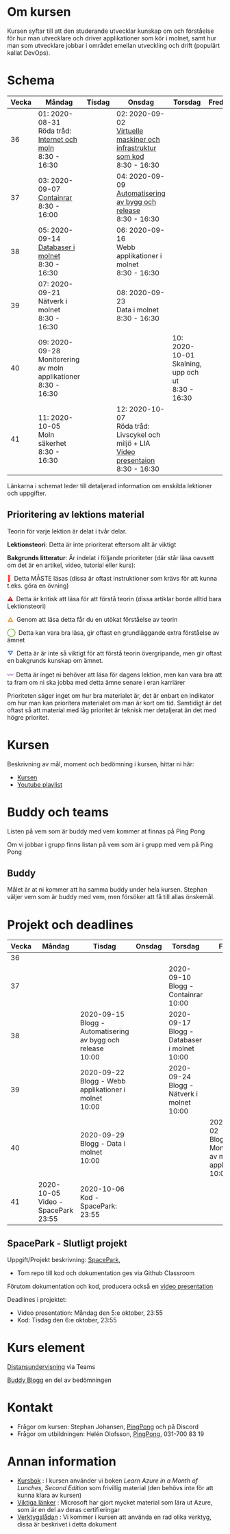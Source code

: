 # Om kursen

Kursen syftar till att den studerande utvecklar kunskap om och förståelse för hur man utvecklare och driver applikationer som kör i molnet, samt hur man som utvecklare jobbar i området emellan utveckling och drift (populärt kallat DevOps).

# Schema

Vecka|Måndag|Tisdag |Onsdag |Torsdag|Fredag
-----|-------|-------|------|------|------
36|01: 2020-08-31<br />Röda tråd: [Internet och moln](lecture_01_internet_och_moln.md)<br />8:30 - 16:30|        |02: 2020-09-02<br />[Virtuelle maskiner och infrastruktur som kod](lecture_02_iac_och_vm.md)<br />8:30 - 16:30||
37|03: 2020-09-07<br />[Containrar](lecture_03_containers.md)<br />8:30 - 16:00||04: 2020-09-09<br />[Automatisering av bygg och release](lecture_04_release.md)<br />8:30 - 16:30||
38|05: 2020-09-14<br />[Databaser i molnet](lecture_05_databases.md)<br />8:30 - 16:30||06: 2020-09-16<br />Webb applikationer i molnet<br />8:30 - 16:30||
39|07: 2020-09-21<br />Nätverk i molnet<br />8:30 - 16:30||08: 2020-09-23<br />Data i molnet<br />8:30 - 16:30||        
40|09: 2020-09-28<br />Monitorering av moln applikationer<br />8:30 - 16:30|||10: 2020-10-01<br />Skalning, upp och ut<br />8:30 - 16:30|
41|11: 2020-10-05<br />Moln säkerhet<br />8:30 - 16:30||12: 2020-10-07<br />Röda tråd: Livscykel och miljö + LIA<br />[Video presentaion](video_presentation.md)<br />8:30 - 16:30||

Länkarna i schemat leder till detaljerad information om enskilda lektioner och uppgifter.

## Prioritering av lektions material

Teorin för varje lektion är delat i tvår delar.

**Lektionsteori**: Detta är inte prioriterat eftersom allt är viktigt

**Bakgrunds litteratur**: Är indelat i följande prioriteter (där står läsa oavsett om det är en artikel, video, tutorial eller kurs):

<span style="color:#FF0000; font-weight: 900; margin-right:0.5em">&#128683;</span>Detta MÅSTE läsas (dissa är oftast instruktioner som krävs för att kunna t.eks. göra en övning)

<span style="color:#CA1818; font-weight: 900; margin-right:0.5em;">&#9888;</span>Detta är kritisk att läsa för att förstå teorin (dissa artiklar borde alltid bara Lektionsteori)

<span style="color:#E78E35; font-weight: 900; margin-right:0.5em;">&#9651;</span>Genom att läsa detta får du en utökat förståelse av teorin

<span style="color:#7EAE42; font-weight: 900; margin-right:0.5em;">&#9711;</span>Detta kan vara bra läsa, gir oftast en grundläggande extra förståelse av ämnet

<span style="color:#5874B9; font-weight: 900; margin-right:0.5em;">&#9661;</span>Detta är är inte så viktigt för att förstå teorin övergripande, men gir oftast en bakgrunds kunskap om ämnet.

<span style="color:#9F58B9; font-weight: 900; margin-right:0.5em;">&#12336;</span>Detta är inget ni behöver att läsa för dagens lektion, men kan vara bra att ta fram om ni ska jobba med detta ämne senare i eran karriärer

Prioriteten säger inget om hur bra materialet är, det är enbart en indikator om hur man kan prioritera materialet om man är kort om tid. Samtidigt är det oftast så att material med låg prioritet är teknisk mer detaljerat än det med högre prioritet.

# Kursen

Beskrivning av mål, moment och bedömning i kursen, hittar ni här:

* [Kursen](info_course.md)
* [Youtube playlist](https://www.youtube.com/playlist?list=PLIZnNw5DogHdurntHiGj6v4KQ0CT5rQXu)

# Buddy och teams

Listen på vem som är buddy med vem kommer at finnas på Ping Pong

Om vi jobbar i grupp finns listan på vem som är i grupp med vem på Ping Pong

## Buddy

Målet är at ni kommer att ha samma buddy under hela kursen. Stephan väljer vem som är buddy med vem, men försöker att få till allas önskemål. 

# Projekt och deadlines

Vecka|Måndag|Tisdag |Onsdag |Torsdag|Fredag
-----|-------|-------|------|------|------
36||        |                      ||
37||||2020-09-10<br />Blogg - Containrar<br />10:00|
38||2020-09-15<br />Blogg - Automatisering av bygg och release<br />10:00||2020-09-17<br />Blogg - Databaser i molnet<br />10:00|
39|                                             |2020-09-22<br />Blogg - Webb applikationer i molnet<br />10:00||2020-09-24<br />Blogg - Nätverk i molnet<br />10:00|        
40|                                             |2020-09-29<br />Blogg - Data i molnet<br />10:00|||2020-10-02<br />Blogg - Monitorering av moln applikationer<br />10:00
41|2020-10-05<br />Video - SpacePark 23:55|2020-10-06<br />Kod - SpacePark: 23:55|||

## SpacePark - Slutligt projekt

Uppgift/Projekt beskrivning: [SpacePark](project_cloud_spaceport.md), 

* Tom repo till kod och dokumentation ges via Github Classroom

Förutom dokumentation och kod, producera också en [video presentation](video_presentation.md)

Deadlines i projektet:

* Video presentation: Måndag den 5:e oktober, 23:55
* Kod: Tisdag den 6:e oktober, 23:55

# Kurs element

[Distansundervisning](remote.md) via Teams

[Buddy Blogg](assement_blog.md) en del av bedömningen

# Kontakt
* Frågor om kursen: Stephan Johansen, [PingPong](https://yh.pingpong.se/courseId/xx/) och på Discord
* Frågor om utbildningen: Helén Olofsson, [PingPong](https://yh.pingpong.se/courseId/xx/), 031-700 83 19

# Annan information

* [Kursbok](info_learningmaterial.md) : I kursen använder vi boken *Learn Azure in a Month of Lunches, Second Edition* som frivillig material (den behövs inte för att kunna klara av kursen)
* [Viktiga länker](info_learningmaterial.md) : Microsoft har gjort mycket material som lära ut Azure, som är en del av deras certifieringar
* [Verktygslådan](info_tools.md) : Vi kommer i kursen att använda en rad olika verktyg, dissa är beskrivet i detta dokument
